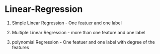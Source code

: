 # Linear-Regression
1. Simple Linear Regression - One featuer and one label

2. Multiple Linear Regression - more than one feature and one label

3. polynomial Regression - One featuer and one label with degree of the features
